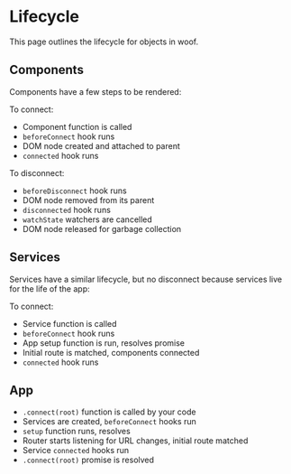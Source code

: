 # Lifecycle

This page outlines the lifecycle for objects in woof.

## Components

Components have a few steps to be rendered:

To connect:

- Component function is called
- `beforeConnect` hook runs
- DOM node created and attached to parent
- `connected` hook runs

To disconnect:

- `beforeDisconnect` hook runs
- DOM node removed from its parent
- `disconnected` hook runs
- `watchState` watchers are cancelled
- DOM node released for garbage collection

## Services

Services have a similar lifecycle, but no disconnect because services live for the life of the app:

To connect:

- Service function is called
- `beforeConnect` hook runs
- App setup function is run, resolves promise
- Initial route is matched, components connected
- `connected` hook runs

## App

- `.connect(root)` function is called by your code
- Services are created, `beforeConnect` hooks run
- `setup` function runs, resolves
- Router starts listening for URL changes, initial route matched
- Service `connected` hooks run
- `.connect(root)` promise is resolved
